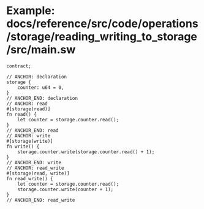 # Example: docs/reference/src/code/operations/storage/reading_writing_to_storage/src/main.sw

```sway
contract;

// ANCHOR: declaration
storage {
    counter: u64 = 0,
}
// ANCHOR_END: declaration
// ANCHOR: read
#[storage(read)]
fn read() {
    let counter = storage.counter.read();
}
// ANCHOR_END: read
// ANCHOR: write
#[storage(write)]
fn write() {
    storage.counter.write(storage.counter.read() + 1);
}
// ANCHOR_END: write
// ANCHOR: read_write
#[storage(read, write)]
fn read_write() {
    let counter = storage.counter.read();
    storage.counter.write(counter + 1);
}
// ANCHOR_END: read_write

```
